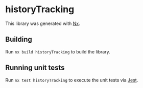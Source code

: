 # historyTracking

This library was generated with [Nx](https://nx.dev).

## Building

Run `nx build historyTracking` to build the library.

## Running unit tests

Run `nx test historyTracking` to execute the unit tests via [Jest](https://jestjs.io).

